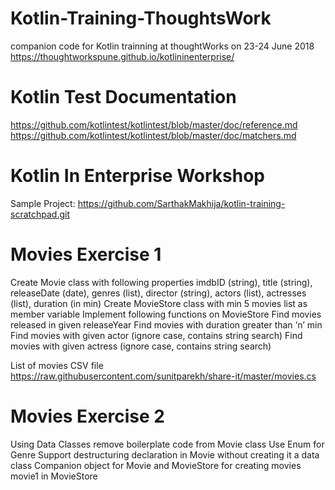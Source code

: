 # Kotlin-Training-ThoughtsWork
companion code for Kotlin trainning at thoughtWorks on 23-24 June 2018
https://thoughtworkspune.github.io/kotlininenterprise/

# Kotlin Test Documentation
https://github.com/kotlintest/kotlintest/blob/master/doc/reference.md
https://github.com/kotlintest/kotlintest/blob/master/doc/matchers.md


# Kotlin In Enterprise Workshop

Sample Project:
https://github.com/SarthakMakhija/kotlin-training-scratchpad.git

# Movies Exercise 1
Create Movie class with following properties
imdbID (string), title (string), releaseDate (date), genres (list), director (string), actors (list), actresses (list), duration (in min)
Create MovieStore class with min 5 movies list as member variable
Implement following functions on MovieStore
Find movies released in given releaseYear
Find movies with duration greater than ‘n’ min
Find movies with given actor (ignore case, contains string search)
Find movies with given actress (ignore case, contains string search)

List of movies CSV file
https://raw.githubusercontent.com/sunitparekh/share-it/master/movies.cs

# Movies Exercise 2
Using Data Classes remove boilerplate code from Movie class
Use Enum for Genre
Support destructuring declaration in Movie without creating it a data class
Companion object for Movie and MovieStore for creating movies
movie1 in MovieStore
